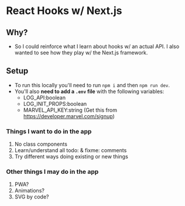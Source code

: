 # React Hooks w/ Next.js

## Why?

- So I could reinforce what I learn about hooks w/ an actual API. I also wanted to see how they play w/ the Next.js framework.

## Setup

- To run this locally you'll need to run `npm i` and then `npm run dev`.
- You'll also **need to add a `.env` file** with the following variables:
  - LOG_API:boolean
  - LOG_INIT_PROPS:boolean
  - MARVEL_API_KEY:string (Get this from https://developer.marvel.com/signup)

### Things I want to do in the app

1. No class components
1. Learn/understand all todo: & fixme: comments
1. Try different ways doing existing or new things

### Other things I may do in the app

1. PWA?
1. Animations?
1. SVG by code?
